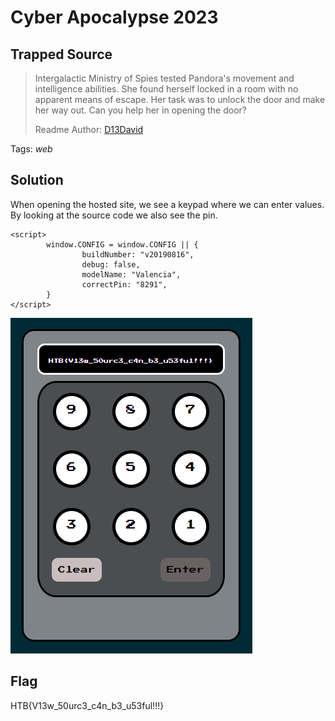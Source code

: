 # Cyber Apocalypse 2023

## Trapped Source

> Intergalactic Ministry of Spies tested Pandora's movement and intelligence abilities. She found herself locked in a room with no apparent means of escape. Her task was to unlock the door and make her way out. Can you help her in opening the door?
>
>  Readme Author: [D13David](https://github.com/D13David)
>

Tags: _web_

## Solution
When opening the hosted site, we see a keypad where we can enter values. By looking at the source code we also see the pin.
```
<script>
        window.CONFIG = window.CONFIG || {
                buildNumber: "v20190816",
                debug: false,
                modelName: "Valencia",
                correctPin: "8291",
        }
</script>
```
![pin](image001.png)

## Flag
HTB{V13w_50urc3_c4n_b3_u53ful!!!}